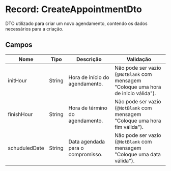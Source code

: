 <h1>Record: CreateAppointmentDto</h1>
<p>DTO utilizado para criar um novo agendamento, contendo os dados necessários para a criação.</p>

<h2>Campos</h2>
<table>
  <thead>
    <tr>
      <th>Nome</th>
      <th>Tipo</th>
      <th>Descrição</th>
      <th>Validação</th>
    </tr>
  </thead>
  <tbody>
    <tr>
      <td>initHour</td>
      <td>String</td>
      <td>Hora de início do agendamento.</td>
      <td>Não pode ser vazio (<code>@NotBlank</code> com mensagem "Coloque uma hora de inicio válida").</td>
    </tr>
    <tr>
      <td>finishHour</td>
      <td>String</td>
      <td>Hora de término do agendamento.</td>
      <td>Não pode ser vazio (<code>@NotBlank</code> com mensagem "Coloque uma hora fim válida").</td>
    </tr>
    <tr>
      <td>schuduledDate</td>
      <td>String</td>
      <td>Data agendada para o compromisso.</td>
      <td>Não pode ser vazio (<code>@NotBlank</code> com mensagem "Coloque uma data válida").</td>
    </tr>
  </tbody>
</table>
